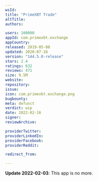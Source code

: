 ```yaml
---
wsId: 
title: "PrimeXBT Trade"
altTitle: 
authors:

users: 100000
appId: com.primexbt.exchange
appCountry: 
released: 2019-05-08
updated: 2020-07-16
version: "144.5.0-release"
stars: 2.4
ratings: 632
reviews: 471
size: 9.5M
website: 
repository: 
issue: 
icon: com.primexbt.exchange.png
bugbounty: 
meta: defunct
verdict: wip
date: 2022-02-16
signer: 
reviewArchive:

providerTwitter: 
providerLinkedIn: 
providerFacebook: 
providerReddit: 

redirect_from:

---
```



**Update 2022-02-03**: This app is no more.
